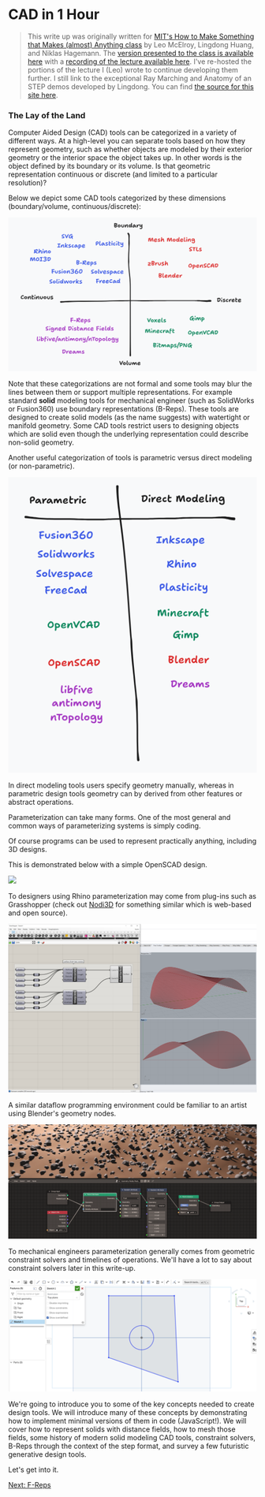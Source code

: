 # CAD in 1 Hour

> This write up was originally written for [MIT's How to Make Something that Makes (almost) Anything class](https://fab.cba.mit.edu/classes/865.24/index.html) by Leo McElroy, Lingdong Huang, and Niklas Hagemann.
> The [version presented to the class is available here](https://fab.cba.mit.edu/classes/865.24/topics/design-tools/) with a [recording of the lecture available here](https://mit.zoom.us/rec/play/kY5T2RxteJq3wB2L9UOezzsS7mb54Ba3aqKuVYxqk8e92XZYpoZjR1DN0pFLE7IfVyfVl6Xmhh1fDD5T.i78AWp-Kgrm6Ybpe?canPlayFromShare=true&from=share_recording_detail&continueMode=true&componentName=rec-play&originRequestUrl=https%3A%2F%2Fmit.zoom.us%2Frec%2Fshare%2FmSbxXU1ap3euZp8TjonDAqmOeXrBUwPXN9e-dJ2e2kWVZ_HxQu6PQFhioWVrFPtt.O3SoIRlOUhdLGrsS).
> I've re-hosted the portions of the lecture I (Leo) wrote to continue developing them further.
> I still link to the exceptional Ray Marching and Anatomy of an STEP demos developed by Lingdong.
> You can find [the source for this site here](https://github.com/leomcelroy/cad-in-1-hour).

### The Lay of the Land

Computer Aided Design (CAD) tools can be categorized in a variety of different ways.
At a high-level you can separate tools based on how they represent geometry, 
such as whether objects are modeled by their exterior geometry or the interior space the object takes up.
In other words is the object defined by its boundary or its volume.
Is that geometric representation continuous or discrete (and limited to a particular resolution)?

Below we depict some CAD tools categorized by these dimensions (boundary/volume, continuous/discrete):

![](./assets/cad-landscape.png)

Note that these categorizations are not formal and some tools may blur the lines between them or support multiple
representations. 
For example standard **solid** modeling tools for mechanical engineer (such as SolidWorks or Fusion360) use boundary representations (B-Reps).
These tools are designed to create solid models (as the name suggests) with watertight or manifold geometry.
Some CAD tools restrict users to designing objects which are solid even though the underlying representation could describe non-solid geometry.

Another useful categorization of tools is parametric versus direct modeling (or non-parametric).

![](./assets/parametric-vs-direct.png)

In direct modeling tools users specify geometry manually, whereas in parametric design
tools geometry can by derived from other features or abstract operations.

Parameterization can take many forms.
One of the most general and common ways of parameterizing systems is simply coding.

Of course programs can be used to represent practically anything, including 3D designs.

This is demonstrated below with a simple OpenSCAD design.

![](./assets/openscad.png)

To designers using Rhino parameterization may come from plug-ins such as Grasshopper (check out [Nodi3D](https://nodi3d.com/) for something similar which is web-based and open source).

![](./assets/grasshopper.png)

A similar dataflow programming environment could be familiar to an artist using Blender's geometry nodes.

![](./assets/blender-nodes.png)

To mechanical engineers parameterization generally comes from geometric constraint solvers and timelines of operations.
We'll have a lot to say about constraint solvers later in this write-up.

![](./assets/onshape.png)

We're going to introduce you to some of the key concepts needed to create design tools.
We will introduce many of these concepts by demonstrating how to implement minimal versions
of them in code (JavaScript!). 
We will cover how to represent solids with distance fields, how to mesh those fields, some history of modern solid modeling CAD tools, constraint solvers, B-Reps through the context of the step format, and survey a few futuristic generative design tools. 

Let's get into it.

[Next: F-Reps](./#frep)
